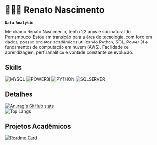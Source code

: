 # 👨🏻‍💻 Renato Nascimento

**`Data Analytic`**

Me chamo Renato Nascimento, tenho 22 anos e sou natural do Pernambuco. Estou em transição para a área de tecnologia, com foco em dados, possuo projetos acadêmicos utilizando Python, SQL, Power BI e fundamentos de computação em nuvem (AWS). Facilidade de aprendizagem, perfil analítico e vontade constante de evolução.

## Skills
![MYSQL](https://img.shields.io/badge/MySQL-005C84?style=for-the-badge&logo=mysql&logoColor=white) ![POWERBI](https://img.shields.io/badge/PowerBI-F2C811?style=for-the-badge&logo=Power%20BI&logoColor=white) ![PYTHON](https://img.shields.io/badge/Python-FFD43B?style=for-the-badge&logo=python&logoColor=blue) ![SQLSERVER](https://img.shields.io/badge/Microsoft_SQL_Server-CC2927?style=for-the-badge&logo=microsoft-sql-server&logoColor=white)

## Detalhes
[![Anurag's GitHub stats](https://github-readme-stats.vercel.app/api?username=RenatoMNascimento&show_icons=true&theme=radical)](https://github.com/anuraghazra/github-readme-stats)  
![Top Langs](https://github-readme-stats.vercel.app/api/top-langs/?username=RenatoMNascimento&hide_progress=true&theme=radical) 

## Projetos Acadêmicos 
[![Readme Card](https://github-readme-stats.vercel.app/api/pin/?username=RenatoMNascimento&repo=RenatoMNascimento&theme=radical)](https://github.com/RenatoMNascimento/RenatoMNascimento)


